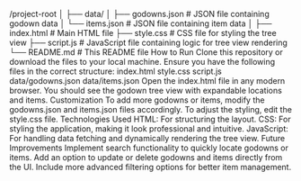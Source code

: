 /project-root
│
├── data/
│   ├── godowns.json      # JSON file containing godown data
│   └── items.json        # JSON file containing item data
│
├── index.html            # Main HTML file
├── style.css             # CSS file for styling the tree view
├── script.js             # JavaScript file containing logic for tree view rendering
└── README.md             # This README file
How to Run
Clone this repository or download the files to your local machine.
Ensure you have the following files in the correct structure:
index.html
style.css
script.js
data/godowns.json
data/items.json
Open the index.html file in any modern browser.
You should see the godown tree view with expandable locations and items.
Customization
To add more godowns or items, modify the godowns.json and items.json files accordingly.
To adjust the styling, edit the style.css file.
Technologies Used
HTML: For structuring the layout.
CSS: For styling the application, making it look professional and intuitive.
JavaScript: For handling data fetching and dynamically rendering the tree view.
Future Improvements
Implement search functionality to quickly locate godowns or items.
Add an option to update or delete godowns and items directly from the UI.
Include more advanced filtering options for better item management.
